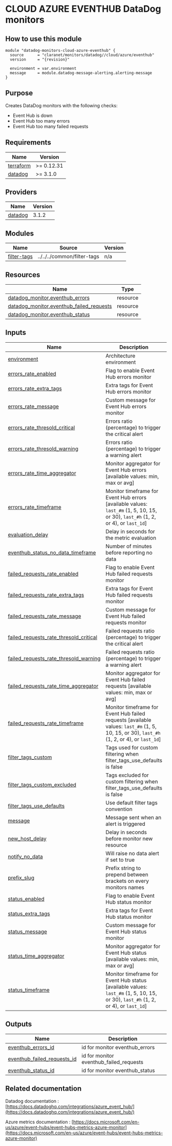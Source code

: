 # CLOUD AZURE EVENTHUB DataDog monitors

## How to use this module

```hcl
module "datadog-monitors-cloud-azure-eventhub" {
  source      = "claranet/monitors/datadog//cloud/azure/eventhub"
  version     = "{revision}"

  environment = var.environment
  message     = module.datadog-message-alerting.alerting-message
}

```

## Purpose

Creates DataDog monitors with the following checks:

- Event Hub is down
- Event Hub too many errors
- Event Hub too many failed requests

## Requirements

| Name | Version |
|------|---------|
| <a name="requirement_terraform"></a> [terraform](#requirement\_terraform) | >= 0.12.31 |
| <a name="requirement_datadog"></a> [datadog](#requirement\_datadog) | >= 3.1.0 |

## Providers

| Name | Version |
|------|---------|
| <a name="provider_datadog"></a> [datadog](#provider\_datadog) | 3.1.2 |

## Modules

| Name | Source | Version |
|------|--------|---------|
| <a name="module_filter-tags"></a> [filter-tags](#module\_filter-tags) | ../../../common/filter-tags | n/a |

## Resources

| Name | Type |
|------|------|
| [datadog_monitor.eventhub_errors](https://registry.terraform.io/providers/DataDog/datadog/latest/docs/resources/monitor) | resource |
| [datadog_monitor.eventhub_failed_requests](https://registry.terraform.io/providers/DataDog/datadog/latest/docs/resources/monitor) | resource |
| [datadog_monitor.eventhub_status](https://registry.terraform.io/providers/DataDog/datadog/latest/docs/resources/monitor) | resource |

## Inputs

| Name | Description | Type | Default | Required |
|------|-------------|------|---------|:--------:|
| <a name="input_environment"></a> [environment](#input\_environment) | Architecture environment | `string` | n/a | yes |
| <a name="input_errors_rate_enabled"></a> [errors\_rate\_enabled](#input\_errors\_rate\_enabled) | Flag to enable Event Hub errors monitor | `string` | `"true"` | no |
| <a name="input_errors_rate_extra_tags"></a> [errors\_rate\_extra\_tags](#input\_errors\_rate\_extra\_tags) | Extra tags for Event Hub errors monitor | `list(string)` | `[]` | no |
| <a name="input_errors_rate_message"></a> [errors\_rate\_message](#input\_errors\_rate\_message) | Custom message for Event Hub errors monitor | `string` | `""` | no |
| <a name="input_errors_rate_thresold_critical"></a> [errors\_rate\_thresold\_critical](#input\_errors\_rate\_thresold\_critical) | Errors ratio (percentage) to trigger the critical alert | `number` | `90` | no |
| <a name="input_errors_rate_thresold_warning"></a> [errors\_rate\_thresold\_warning](#input\_errors\_rate\_thresold\_warning) | Errors ratio (percentage) to trigger a warning alert | `number` | `50` | no |
| <a name="input_errors_rate_time_aggregator"></a> [errors\_rate\_time\_aggregator](#input\_errors\_rate\_time\_aggregator) | Monitor aggregator for Event Hub errors [available values: min, max or avg] | `string` | `"min"` | no |
| <a name="input_errors_rate_timeframe"></a> [errors\_rate\_timeframe](#input\_errors\_rate\_timeframe) | Monitor timeframe for Event Hub errors [available values: `last_#m` (1, 5, 10, 15, or 30), `last_#h` (1, 2, or 4), or `last_1d`] | `string` | `"last_5m"` | no |
| <a name="input_evaluation_delay"></a> [evaluation\_delay](#input\_evaluation\_delay) | Delay in seconds for the metric evaluation | `number` | `900` | no |
| <a name="input_eventhub_status_no_data_timeframe"></a> [eventhub\_status\_no\_data\_timeframe](#input\_eventhub\_status\_no\_data\_timeframe) | Number of minutes before reporting no data | `string` | `10` | no |
| <a name="input_failed_requests_rate_enabled"></a> [failed\_requests\_rate\_enabled](#input\_failed\_requests\_rate\_enabled) | Flag to enable Event Hub failed requests monitor | `string` | `"true"` | no |
| <a name="input_failed_requests_rate_extra_tags"></a> [failed\_requests\_rate\_extra\_tags](#input\_failed\_requests\_rate\_extra\_tags) | Extra tags for Event Hub failed requests monitor | `list(string)` | `[]` | no |
| <a name="input_failed_requests_rate_message"></a> [failed\_requests\_rate\_message](#input\_failed\_requests\_rate\_message) | Custom message for Event Hub failed requests monitor | `string` | `""` | no |
| <a name="input_failed_requests_rate_thresold_critical"></a> [failed\_requests\_rate\_thresold\_critical](#input\_failed\_requests\_rate\_thresold\_critical) | Failed requests ratio (percentage) to trigger the critical alert | `number` | `90` | no |
| <a name="input_failed_requests_rate_thresold_warning"></a> [failed\_requests\_rate\_thresold\_warning](#input\_failed\_requests\_rate\_thresold\_warning) | Failed requests ratio (percentage) to trigger a warning alert | `number` | `50` | no |
| <a name="input_failed_requests_rate_time_aggregator"></a> [failed\_requests\_rate\_time\_aggregator](#input\_failed\_requests\_rate\_time\_aggregator) | Monitor aggregator for Event Hub failed requests [available values: min, max or avg] | `string` | `"min"` | no |
| <a name="input_failed_requests_rate_timeframe"></a> [failed\_requests\_rate\_timeframe](#input\_failed\_requests\_rate\_timeframe) | Monitor timeframe for Event Hub failed requests [available values: `last_#m` (1, 5, 10, 15, or 30), `last_#h` (1, 2, or 4), or `last_1d`] | `string` | `"last_5m"` | no |
| <a name="input_filter_tags_custom"></a> [filter\_tags\_custom](#input\_filter\_tags\_custom) | Tags used for custom filtering when filter\_tags\_use\_defaults is false | `string` | `"*"` | no |
| <a name="input_filter_tags_custom_excluded"></a> [filter\_tags\_custom\_excluded](#input\_filter\_tags\_custom\_excluded) | Tags excluded for custom filtering when filter\_tags\_use\_defaults is false | `string` | `""` | no |
| <a name="input_filter_tags_use_defaults"></a> [filter\_tags\_use\_defaults](#input\_filter\_tags\_use\_defaults) | Use default filter tags convention | `string` | `"true"` | no |
| <a name="input_message"></a> [message](#input\_message) | Message sent when an alert is triggered | `any` | n/a | yes |
| <a name="input_new_host_delay"></a> [new\_host\_delay](#input\_new\_host\_delay) | Delay in seconds before monitor new resource | `number` | `300` | no |
| <a name="input_notify_no_data"></a> [notify\_no\_data](#input\_notify\_no\_data) | Will raise no data alert if set to true | `bool` | `true` | no |
| <a name="input_prefix_slug"></a> [prefix\_slug](#input\_prefix\_slug) | Prefix string to prepend between brackets on every monitors names | `string` | `""` | no |
| <a name="input_status_enabled"></a> [status\_enabled](#input\_status\_enabled) | Flag to enable Event Hub status monitor | `string` | `"true"` | no |
| <a name="input_status_extra_tags"></a> [status\_extra\_tags](#input\_status\_extra\_tags) | Extra tags for Event Hub status monitor | `list(string)` | `[]` | no |
| <a name="input_status_message"></a> [status\_message](#input\_status\_message) | Custom message for Event Hub status monitor | `string` | `""` | no |
| <a name="input_status_time_aggregator"></a> [status\_time\_aggregator](#input\_status\_time\_aggregator) | Monitor aggregator for Event Hub status [available values: min, max or avg] | `string` | `"max"` | no |
| <a name="input_status_timeframe"></a> [status\_timeframe](#input\_status\_timeframe) | Monitor timeframe for Event Hub status [available values: `last_#m` (1, 5, 10, 15, or 30), `last_#h` (1, 2, or 4), or `last_1d`] | `string` | `"last_5m"` | no |

## Outputs

| Name | Description |
|------|-------------|
| <a name="output_eventhub_errors_id"></a> [eventhub\_errors\_id](#output\_eventhub\_errors\_id) | id for monitor eventhub\_errors |
| <a name="output_eventhub_failed_requests_id"></a> [eventhub\_failed\_requests\_id](#output\_eventhub\_failed\_requests\_id) | id for monitor eventhub\_failed\_requests |
| <a name="output_eventhub_status_id"></a> [eventhub\_status\_id](#output\_eventhub\_status\_id) | id for monitor eventhub\_status |
## Related documentation

Datadog documentation : [https://docs.datadoghq.com/integrations/azure_event_hub/](https://docs.datadoghq.com/integrations/azure_event_hub/)

Azure metrics documentation : [https://docs.microsoft.com/en-us/azure/event-hubs/event-hubs-metrics-azure-monitor](https://docs.microsoft.com/en-us/azure/event-hubs/event-hubs-metrics-azure-monitor)
